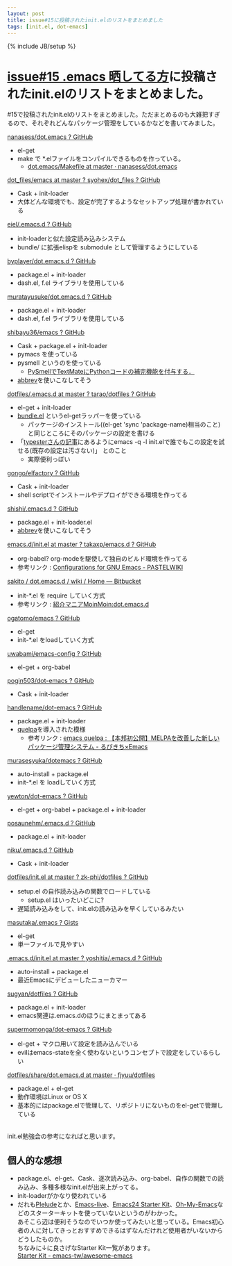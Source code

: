 ```yaml
---
layout: post
title: issue#15に投稿されたinit.elのリストをまとめました
tags: [init.el, dot-emacs]
---
```


{% include JB/setup %}

# [issue\#15 .emacs 晒してる方](https://github.com/emacs-jp/emacs-jp.github.com/issues/15)に投稿されたinit.elのリストをまとめました。

\#15で投稿されたinit.elのリストをまとめました。ただまとめるのも大雑把すぎるので、それぞれどんなパッケージ管理をしているかなどを書いてみました。

[nanasess/dot.emacs ? GitHub](https://github.com/nanasess/dot.emacs)

- el-get
- make で *.elファイルをコンパイルできるものを作っている。
    - [dot.emacs/Makefile at master · nanasess/dot.emacs](https://github.com/nanasess/dot.emacs/blob/master/Makefile)

[dot_files/emacs at master ? syohex/dot_files ? GitHub](https://github.com/syohex/dot_files/tree/master/emacs/)

- Cask + init-loader
- 大体どんな環境でも、設定が完了するようなセットアップ処理が書かれている

[eiel/.emacs.d ? GitHub](https://github.com/eiel/.emacs.d)

- init-loaderと似た設定読み込みシステム
- bundle/ に拡張elispを submodule として管理するようにしている

[byplayer/dot.emacs.d ? GitHub](https://github.com/byplayer/dot.emacs.d)

- package.el + init-loader
- dash.el, f.el ライブラリを使用している

[muratayusuke/dot.emacs.d ? GitHub](https://github.com/muratayusuke/dot.emacs.d)

- package.el + init-loader
- dash.el, f.el ライブラリを使用している

[shibayu36/emacs ? GitHub](https://github.com/shibayu36/emacs)

- Cask + package.el + init-loader
- pymacs を使っている
- pysmell というのを使っている
    - [PySmellでTextMateにPythonコードの補完機能を付与する．](http://d.hatena.ne.jp/moch-lite/20090419/p1)
- [abbrev](http://www.math.s.chiba-u.ac.jp/~matsu/emacs/emacs21/abbrev.html)を使いこなしてそう

[dotfiles/.emacs.d at master ? tarao/dotfiles ? GitHub](https://github.com/tarao/dotfiles/tree/master/.emacs.d)

- el-get + init-loader
- [bundle.el](https://github.com/tarao/bundle-el) というel-getラッパーを使っている
    - パッケージのインストール((el-get 'sync 'package-name)相当のこと)と同じところにそのパッケージの設定を書ける
-  「[typesterさんの記事](http://unknownplace.org/memo/2013/01/21/1/)にあるようにemacs -q -l init.elで誰でもこの設定を試せる(既存の設定は汚さない)」 とのこと
    - 実際便利っぼい
    
[gongo/elfactory ? GitHub](https://github.com/gongo/elfactory)

- Cask + init-loader
- shell scriptでインストールやデプロイができる環境を作ってる

[shishi/.emacs.d ? GitHub](https://github.com/shishi/.emacs.d)

- package.el + init-loader.el
- [abbrev](http://www.math.s.chiba-u.ac.jp/~matsu/emacs/emacs21/abbrev.html)を使いこなしてそう

[emacs.d/init.el at master ? takaxp/emacs.d ? GitHub](https://github.com/takaxp/emacs.d/blob/master/init.el)

- org-babel? org-modeを駆使して独自のビルド環境を作ってる
- 参考リンク : [Configurations for GNU Emacs - PASTELWIKI](http://pastelwill.jp/wiki/doku.php?id=emacs:init.el)

[sakito / dot.emacs.d / wiki / Home — Bitbucket](https://bitbucket.org/sakito/dot.emacs.d/)

- init-*.el を require していく方式
- 参考リンク : [紹介マニアMoinMoin:dot.emacs.d](http://sakito.jp/moin/moin.cgi/dot.emacs.d)

[ogatomo/emacs ? GitHub](https://github.com/ogatomo/emacs)

- el-get
- init-*.el をloadしていく方式

[uwabami/emacs-config ? GitHub](https://github.com/uwabami/dot.emacs.d)

- el-get + org-babel

[pogin503/dot-emacs ? GitHub](https://github.com/pogin503/dot-emacs)

- Cask + init-loader

[handlename/dot-emacs ? GitHub](https://github.com/handlename/dot-emacs)

- package.el + init-loader
- [quelpa](https://github.com/quelpa/quelpa)を導入された模様
    - 参考リンク : [emacs quelpa : 【本邦初公開】MELPAを改善した新しいパッケージ管理システム - るびきち×Emacs](http://rubikitch.com/2014/09/01/quelpa/)

[murasesyuka/dotemacs ? GitHub](https://github.com/murasesyuka/dotemacs)

- auto-install + package.el
- init-*.el を loadしていく方式

[yewton/dot-emacs ? GitHub](https://github.com/yewton/dot-emacs)

- el-get + org-babel + package.el + init-loader

[posaunehm/.emacs.d ? GitHub](https://github.com/posaunehm/.emacs.d)

- package.el + init-loader

[niku/.emacs.d ? GitHub](https://github.com/niku/.emacs.d)

- Cask + init-loader

[dotfiles/init.el at master ? zk-phi/dotfiles ? GitHub](https://github.com/zk-phi/dotfiles/blob/master/emacs/init.el)

- setup.el の自作読み込みの関数でロードしている
    - setup.el はいったいどこに?
- 遅延読み込みをして、init.elの読み込みを早くしているみたい

[masutaka/.emacs ? Gists](https://gist.github.com/masutaka/8177244)

- el-get
- 単一ファイルで見やすい

[.emacs.d/init.el at master ? yoshitia/.emacs.d ? GitHub](https://github.com/yoshitia/.emacs.d/blob/master/init.el)

- auto-install + package.el
- 最近Emacsにデビューしたニューカマー

[sugyan/dotfiles ? GitHub](https://github.com/sugyan/dotfiles)

- package.el + init-loader
- emacs関連は.emacs.dのほうにまとまってある

[supermomonga/dot-emacs ? GitHub](https://github.com/supermomonga/dot-emacs)

- el-get + マクロ用いて設定を読み込んでいる
- evilはemacs-stateを全く使わないというコンセプトで設定をしているらしい

[dotfiles/share/dot.emacs.d at master · fjyuu/dotfiles](https://github.com/fjyuu/dotfiles/tree/master/share/dot.emacs.d)

- package.el + el-get
- 動作環境はLinux or OS X
- 基本的にはpackage.elで管理して、リポジトリにないものをel-getで管理している

<br>
init.el勉強会の参考になればと思います。

## 個人的な感想

- package.el、el-get、Cask、逐次読み込み、org-babel、自作の関数での読み込み、多種多様なinit.elが出来上がってる。
- init-loaderがかなり使われている
- だれも[Plelude](https://github.com/bbatsov/prelude)とか、[Emacs-live](https://github.com/overtone/emacs-live)、[Emacs24 Starter Kit](https://github.com/eschulte/emacs24-starter-kit)、[Oh-My-Emacs](https://github.com/xiaohanyu/oh-my-emacs)などのスターターキットを使っていないというのがわかった。  
あそこら辺は便利そうなのでいつか使ってみたいと思っている。Emacs初心者の人に対してきっとおすすめできるはずなんだけれど使用者がいないからどうしたものか。  
ちなみに↓に良さげなStarter Kit一覧があります。  
[Starter Kit - emacs-tw/awesome-emacs](https://github.com/emacs-tw/awesome-emacs#starter-kit)
